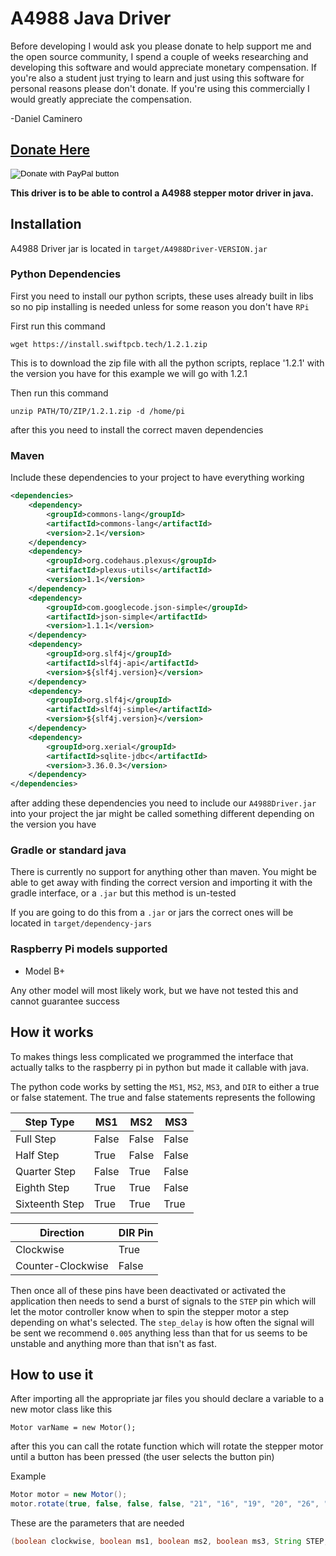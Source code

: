 # A4988 Java Driver
Before developing I would ask you please donate to help support me and the open
source community, I spend a couple of weeks researching and developing this software
and would appreciate monetary compensation. If you're also a student just trying to learn
and just using this software for personal reasons please don't donate. If you're using this
commercially I would greatly appreciate the compensation.

-Daniel Caminero

## [Donate Here](https://www.paypal.com/donate/?hosted_button_id=JJPCAWFNDKNZS)

<form action="https://www.paypal.com/donate" method="post" target="_top">
<input type="hidden" name="hosted_button_id" value="JJPCAWFNDKNZS" />
<input type="image" src="https://www.paypalobjects.com/en_US/i/btn/btn_donateCC_LG.gif" border="0" name="submit" title="PayPal - The safer, easier way to pay online!" alt="Donate with PayPal button" />

**This driver is to be able to control a A4988 stepper motor driver in java.**
## Installation

A4988 Driver jar is located in `target/A4988Driver-VERSION.jar`

### Python Dependencies
First you need to install our python scripts, these uses already built in libs so no pip installing
is needed unless for some reason you don't have `RPi`

First run this command

`wget https://install.swiftpcb.tech/1.2.1.zip`

This is to download the zip file with all the python scripts, replace '1.2.1' with the version you have
for this example we will go with 1.2.1

Then run this command

`unzip PATH/TO/ZIP/1.2.1.zip -d /home/pi`

after this you need to install the correct maven dependencies
### Maven

Include these dependencies to your project to have everything working

```xml
<dependencies>
    <dependency>
        <groupId>commons-lang</groupId>
        <artifactId>commons-lang</artifactId>
        <version>2.1</version>
    </dependency>
    <dependency>
        <groupId>org.codehaus.plexus</groupId>
        <artifactId>plexus-utils</artifactId>
        <version>1.1</version>
    </dependency>
    <dependency>
        <groupId>com.googlecode.json-simple</groupId>
        <artifactId>json-simple</artifactId>
        <version>1.1.1</version>
    </dependency>
    <dependency>
        <groupId>org.slf4j</groupId>
        <artifactId>slf4j-api</artifactId>
        <version>${slf4j.version}</version>
    </dependency>
    <dependency>
        <groupId>org.slf4j</groupId>
        <artifactId>slf4j-simple</artifactId>
        <version>${slf4j.version}</version>
    </dependency>
    <dependency>
        <groupId>org.xerial</groupId>
        <artifactId>sqlite-jdbc</artifactId>
        <version>3.36.0.3</version>
    </dependency>
</dependencies>
```

after adding these dependencies you need to include our `A4988Driver.jar` into your project
the jar might be called something different depending on the version you have

### Gradle or standard java

There is currently no support for anything other than maven. You might be able
to get away with finding the correct version and importing it with the gradle
interface, or a `.jar` but this method is un-tested

If you are going to do this from a `.jar` or jars the correct ones will be located in
`target/dependency-jars`


### Raspberry Pi models supported
* Model B+

Any other model will most likely work, but we have not tested this and cannot
guarantee success


## How it works

To makes things less complicated we programmed the interface that actually talks
to the raspberry pi in python but made it callable with java.

The python code works by setting the `MS1`, `MS2`, `MS3`, and `DIR`  to either a true or false
statement. The true and false statements represents the following

| Step Type | MS1 | MS2 | MS3 |
| --------- | --- | --- | --- |
| Full Step | False | False | False |
| Half Step | True | False | False |
| Quarter Step | False | True | False |
| Eighth Step | True | True | False |
| Sixteenth Step | True | True | True |

| Direction | DIR Pin |
| --------- | ------- |
| Clockwise |  True   |
| Counter-Clockwise| False |

Then once all of these pins have been deactivated or activated the application then
needs to send a burst of signals to the `STEP` pin which will let the motor controller
know when to spin the stepper motor a step depending on what's selected. The `step_delay`
is how often the signal will be sent we recommend `0.005` anything less than that for us
seems to be unstable and anything more than that isn't as fast.


## How to use it

After importing all the appropriate jar files you should declare a variable to a new
motor class like this

`Motor varName = new Motor();`

after this you can call the rotate function which will rotate the stepper motor until
a button has been pressed (the user selects the button pin)

Example
```java
Motor motor = new Motor();
motor.rotate(true, false, false, false, "21", "16", "19", "20", "26", "0.005", "24");
```

These are the parameters that are needed
```java
(boolean clockwise, boolean ms1, boolean ms2, boolean ms3, String STEP, String MS1, String MS2, String MS3, String DIR, String step_delay, String btn_pin)
```


